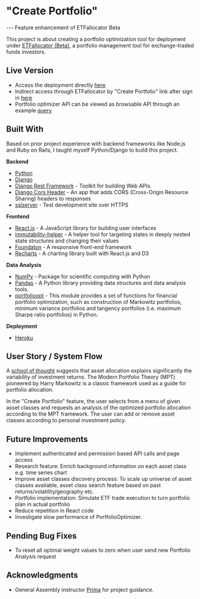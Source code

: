 # "Create Portfolio" 

--- Feature enhancement of ETFallocator Beta

This project is about creating a portfolio optimization tool for deployment under [ETFallocator (Beta)](https://github.com/kepler62f/project-2), a portfolio management tool for exchange-traded funds investors.

## Live Version

* Access the deployment directly [here](https://kepler62f.github.io/project-4/) 
* Indirect access through ETFallocator by "Create Portfolio" link after sign in [here](https://etfallocator.herokuapp.com)
* Portfolio optimizer API can be viewed as browsable API through an example [query](https://sheltered-coast-96154.herokuapp.com/create_portfolio/get_optimal_weights?addedCash=true&addedSP500=false&addedEurope=true&addedEM=false&addedBonds=true&addedGold=false)

## Built With

Based on prior project experience with backend frameworks like Node.js and Ruby on Rails, I taught myself Python/Django to build this project.

**Backend**
* [Python](https://www.python.org/)
* [Django](https://www.djangoproject.com/)
* [Django Rest Framework](http://www.django-rest-framework.org/) - Toolkit for building Web APIs.
* [Django Cors Header](https://github.com/ottoyiu/django-cors-headers) - An app that adds CORS (Cross-Origin Resource Sharing) headers to responses
* [sslserver](https://github.com/teddziuba/django-sslserver) - Test development site over HTTPS

**Frontend**
* [React.js](https://facebook.github.io/react/) - A JavaScript library for building user interfaces
* [immutability-helper](https://github.com/kolodny/immutability-helper) - A helper tool for targeting states in deeply nested state structures and changing their values
* [Foundaton](http://foundation.zurb.com/) - A responsive front-end framework
* [Recharts](http://recharts.org/#/en-US) - A charting library built with React.js and D3

**Data Analysis**
* [NumPy](http://www.numpy.org/) - Package for scientific computing with Python
* [Pandas](http://pandas.pydata.org/) -  A Python library providing data structures and data analysis tools.
* [portfolioopt](https://github.com/czielinski/portfolioopt) - This module provides a set of functions for financial portfolio optimization, such as construction of Markowitz portfolios, minimum variance portfolios and tangency portfolios (i.e. maximum Sharpe ratio portfolios) in Python.

**Deployment**
* [Heroku](https://www.heroku.com/)

## User Story / System Flow

A [school of thought](https://blogs.cfainstitute.org/investor/2012/02/16/setting-the-record-straight-on-asset-allocation/) suggests that asset allocation explains significantly the variability of investment returns. The Modern Portfolio Theory (MPT) pioneered by Harry Markowitz is a classic framework used as a guide for portfolio allocation. 

In the "Create Portfolio" feature, the user selects from a menu of given asset classes and requests an analysis of the optimized portfolio allocation according to the MPT framework. The user can add or remove asset classes according to personal investment policy. 

## Future Improvements

* Implement authenticated and permission based API calls and page access
* Research feature: Enrich background information on each asset class e.g. time series chart
* Improve asset classes discovery process: To scale up universe of asset classes available, asset class search feature based on past returns/volatility/geography etc.  
* Portfolio implementation: Simulate ETF trade execution to turn portfolio plan in actual portfolio
* Reduce repetition in React code
* Investigate slow performance of PortfolioOptimizer. 

## Pending Bug Fixes

* To reset all optimal weight values to zero when user send new Portfolio Analysis request

## Acknowledgments

* General Assembly instructor [Prima](https://github.com/primaulia) for project guidance.



